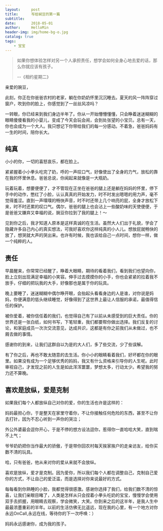 ```yaml
---
layout:     post
title:      写给豌豆的第一篇
subtitle:   
date:       2018-05-01
author:     HelloMin
header-img: img/home-bg-o.jpg
catalog: true
tags:
    - 宝宝
---
```


> 如果你想体验怎样对另一个人承担责任，想学会如何全身心地去爱的话，那么你就应该有孩子。
>
> --《相约星期二》


亲爱的豌豆，

此刻，你正在你爸爸农村的老家，躺在你奶奶怀里沉沉睡去。夏天的风一阵阵穿过窗户，吹到你的脸上，你感觉到了一丝丝风凉吗？

一转眼，你已经来到我们身边半年了。你从一开始懵懵懂懂，只会睁着迷迷糊糊的眼睛傻傻看我的小婴儿，变成了今天会玩会闹，会到处张望的小宝贝。总有一天，你也会成为一个大人。我只想记下你带给我们的每一分感动。不着急，爸爸妈妈有一生的时间，陪你长大。
## 纯真
小小的你，一切的喜怒哀乐，都在脸上。

紧紧握着小小拳头吃完了奶，呼的一声叹口气，好像使出了全身的力气，放松的靠在我的怀里休息。爸爸总说，你闻起来就像是一大瓶奶。

玩着玩着，想要便便了，才不管现在正坐在爸爸的腿上还是躺在妈妈的怀里，停下手中的动作，憋红了小脸，认认真真的开始发力，时不时发出嗯嗯的用力声，毫不觉得羞涩。直到一声噗噗的畅快声音，时不时还带上几个响亮的屁，全身才放松下来，时不时还累的叹口气。偶尔，爸爸的腿上也会沾上一些酸奶味的天使便便，于是爸爸又嫌弃又幸福的说，豌豆你拉到了我的腿上！～

见到你之后，我才知道人原本是这样真诚的在生活。虽然大人们出于礼貌，学会了隐藏许多自己内心的真实想法，可我好喜欢你这样纯真的小人儿。想放屁就畅快的放了，想哭就大声的哭出来。也许有时候，我也该给自己一点时间，想你一样，做一个纯粹的人。
## 责任
早晨醒来，你常常已经醒了，睁着大眼睛，期待的看着我们，看到我们也望向你，脸上立刻出现满足幸福的小笑容。伸手过去摸摸你的小手，你也会紧紧的拉着我不放手，仔细的把玩我的大手，好像那也是属于你的玩具。

晚上要睡了，迷迷糊糊中偶尔睁开眼，会抬起头看看身边的人是谁，对你说是妈妈，你便满意的低头继续睡觉，好像得到了这世界上最让人信服的承诺，最值得信任的保护。

被你爱着，被你信任着的我们，也觉得自己有了以前从未感受到的巨大责任。你的世界还是一张白纸，如何书写，下笔轻重，我们都要帮你做出选择。我们反复的讨论，和家庭成员一次次交流意见，达成共识，这都是有你之前我们从未做过，也不屑去做的事情。

感谢你的到来，让我们这群自以为是的大人们，多了些交流，少了些误解。

有了你之后，再也不敢太随意的去生活。你小小的眼睛看着我们，好坏都在你的眼里。如果没有成为一个足够优秀的妈妈，我又有什么资格来引导你的人生呢。此时审视自己，才发现之前的人生是如此浑浑噩噩，梦想太多，行动太少。希望我的努力还不算晚。
## 喜欢是放纵，爱是克制
如果我们每个人都放纵自己对你的爱，你的生活也许是这样的：

妈妈最担心你，于是整天在家里守着你，不让你接触任何危险的东西，甚至不让你去打针，因为不忍心听到一声你的哭泣；

外公外婆最会逗你开心，于是不停的想方设法逗你，惹得你一直哈哈大笑，直到喘不上气；

爷爷奶奶把你当作最大的骄傲，于是带你回农村每天挨家挨户的走亲访友，给你买数不清的玩具。

哈，只有爸爸，他从来对你的爱从来就不会放纵。

喜欢是放纵，爱才是克制。因为爱你，所以我们每个人都在调整自己，克制自己爱你的方式，不让自己的爱泛滥，而是选择对你来说最好的方式。

每每看到你熟睡的小脸，我都觉得很感激。感谢你选择了我们，给我们数不清的惊喜，让我们亲眼目睹了，人类是怎样从只会捏着小拳头吃奶的宝宝，慢慢学会使用双手去抓握，用眼睛去观察，学会微笑，大笑。你到来之后的这半年，是我人生中最最浓墨重彩的半年。以前的生活仿佛无比遥远，现在我的心里，有一个地方对你永远OnCall,永远在线，等待你的下一次呼唤：）

妈妈永远感谢你，成为我的孩子。
